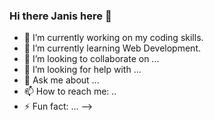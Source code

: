 ### Hi there Janis here 👋


- 🔭 I’m currently working on my coding skills.
- 🌱 I’m currently learning Web Development.
- 👯 I’m looking to collaborate on ...
- 🤔 I’m looking for help with ...
- 💬 Ask me about ...
- 📫 How to reach me: ..
- ⚡ Fun fact: ...
-->
